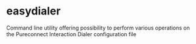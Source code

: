 # easydialer
Command line utility offering possibility to perform various operations on the Pureconnect Interaction Dialer configuration file
